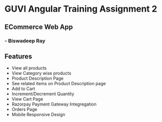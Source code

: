 # GUVI Angular Training Assignment 2
## ECommerce Web App

### - Biswadeep Ray

## Features
- View all products
- View Category wise products
- Product Description Page
- See related items on Product Description page
- Add to Cart
- Increment/Decrement Quantity
- View Cart Page
- Razorpay Payment Gateway Integregation
- Orders Page
- Mobile Responsive Design

